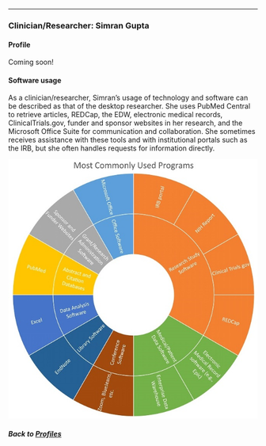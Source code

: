 ---
### Clinician/Researcher: Simran Gupta
#### Profile

Coming soon!
<br>

#### Software usage

As a clinician/researcher, Simran’s usage of technology and software can be described as that of the desktop researcher. She uses PubMed Central to retrieve articles, REDCap, the EDW, electronic medical records, ClinicalTrials.gov, funder and sponsor websites in her research, and the Microsoft Office Suite for communication and collaboration. She sometimes receives assistance with these tools and with institutional portals such as the IRB, but she often handles requests for information directly.

![](../../images/ClinicianResearcher_SC.jpg)

##### Back to [Profiles](index.md)
